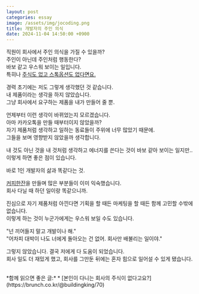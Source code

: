 ```yaml
---
layout: post
categories: essay
image: /assets/img/jocoding.png
title: 개발자의 주인 의식
date: 2024-11-04 14:50:00 +0900
---
```


직원이 회사에서 주인 의식을 가질 수 있을까?  
주인이 아닌데 주인처럼 행동한다?  
바보 같고 우스워 보이는 일입니다.  
특히나 [주식도 없고 스톡옵션도 없다면요.](https://brunch.co.kr/@buildingking/70)

경력 초기에는 저도 그렇게 생각했던 것 같습니다.    
내 제품이라는 생각을 하지 않았습니다.  
그냥 회사에서 요구하는 제품을 내가 만들어 줄 뿐.

언제부터 이런 생각이 바뀌었는지 모르겠습니다.  
아마 카카오톡을 만들 때부터이지 않았을까?  
자기 제품처럼 생각하고 일하는 동료들이 주위에 너무 많았기 때문에.  
그들을 보며 영향받지 않았을까 생각합니다.

내 것도 아닌 것을 내 것처럼 생각하고 에너지를 쓴다는 것이 바보 같아 보이는 일지만..  
이렇게 하면 좋은 점이 있습니다.

바로 1인 개발자의 삶과 똑같다는 것.

[커피한잔](https://withcoffee.app/)을 만들며 많은 부분들이 이미 익숙했습니다.  
회사 다닐 때 하던 일이랑 똑같으니까.

진심으로 자기 제품처럼 아낀다면 기획을 할 때든 마케팅을 할 때든 함께 고민할 수밖에 없습니다.  
이렇게 하는 것이 누군가에게는 우스워 보일 수도 있습니다.

"넌 끼어들지 말고 개발이나 해."  
"어차피 대박이 나도 너에게 돌아오는 건 없어. 회사만 배불리는 일이야."  

그렇지 않았습니다. 결국 저에게 다 도움이 되었습니다.  
회사 일도 더 재밌게 했고, 회사를 그만둔 뒤에는 혼자 힘으로 일어설 수 있게 됐습니다.

<br>
*함께 읽으면 좋은 글:*
* [본인이 다니는 회사의 주식이 없다고요?](https://brunch.co.kr/@buildingking/70)